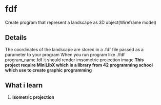# fdf

Create program that represent a landscape as 3D object(Wireframe model)

## Details
The coordinates of the landscape are stored in a .fdf file passed as a parameter to your program
When you run program like ./fdf program_name.fdf it should render imsometric projection image
**This project require MiniLibX which is a library from 42 programming school which use to create graphic programming**

## What i learn
1. **Isometric projection**
